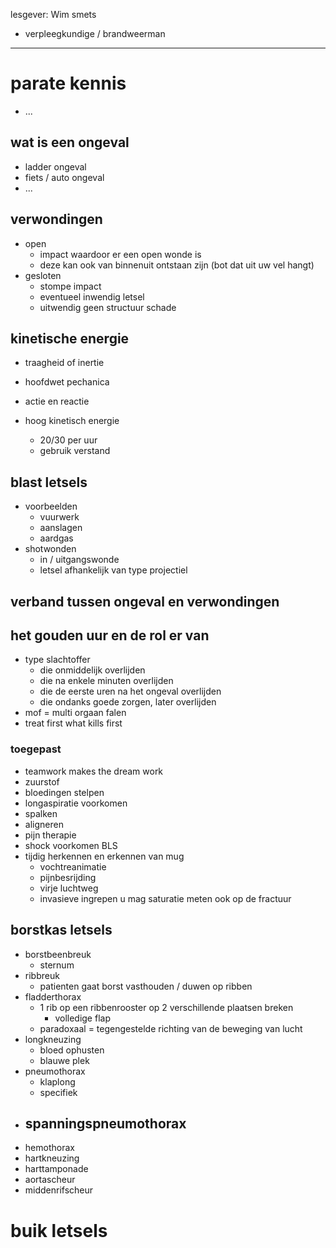 lesgever: Wim smets
- verpleegkundige / brandweerman

---
# parate kennis
- ...
## wat is een ongeval
- ladder ongeval
- fiets / auto ongeval
- ...
## verwondingen
- open
	- impact waardoor er een open wonde is
	- deze kan ook van binnenuit ontstaan zijn (bot dat uit uw vel hangt)
- gesloten
	- stompe impact
	- eventueel inwendig letsel
	- uitwendig geen structuur schade
## kinetische energie
- traagheid of inertie
- hoofdwet pechanica
- actie en reactie

- hoog kinetisch energie
	- 20/30 per uur
	- gebruik verstand

## blast letsels
- voorbeelden
	- vuurwerk
	- aanslagen
	- aardgas
- shotwonden
	- in / uitgangswonde
	- letsel afhankelijk van type projectiel
## verband tussen ongeval en verwondingen
## het gouden uur en de rol er van
- type slachtoffer
	- die onmiddelijk overlijden
	- die na enkele minuten overlijden
	- die de eerste uren na het ongeval overlijden
	- die ondanks goede zorgen, later overlijden
- mof = multi orgaan falen
- treat first what kills first
### toegepast
- teamwork makes the dream work
- zuurstof
- bloedingen stelpen
- longaspiratie voorkomen
- spalken
- aligneren
- pijn therapie
- shock voorkomen BLS
- tijdig herkennen en erkennen van mug
	- vochtreanimatie
	- pijnbesrijding
	- virje luchtweg
	- invasieve ingrepen
u mag saturatie meten ook op de fractuur
## borstkas letsels
- borstbeenbreuk
	- sternum
- ribbreuk
	- patienten gaat borst vasthouden / duwen op ribben
- fladderthorax
	- 1 rib op een ribbenrooster op 2 verschillende plaatsen breken
		- volledige flap
	- paradoxaal = tegengestelde richting van de beweging van lucht
- longkneuzing
	- bloed ophusten
	- blauwe plek
- pneumothorax
	- klaplong
	- specifiek
- spanningspneumothorax
	- 
- hemothorax
- hartkneuzing
- harttamponade
- aortascheur
- middenrifscheur

# buik letsels
